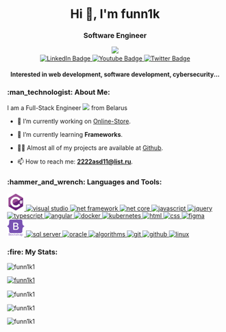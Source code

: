 <div id="about" align="center">
  <h1>Hi 👋, I'm funn1k</h1>
  <h3>Software Engineer</h3>
  <img src="https://media.giphy.com/media/M9gbBd9nbDrOTu1Mqx/giphy.gif" width="100"/>
  <div id="badges">
    <a href="your-linkedin-URL">
      <img src="https://img.shields.io/badge/LinkedIn-blue?style=for-the-badge&logo=linkedin&logoColor=white" alt="LinkedIn Badge"/>
    </a>
    <a href="https://www.youtube.com/channel/UCIb8-DvSFcanxJB-wcYFrow">
      <img src="https://img.shields.io/badge/YouTube-red?style=for-the-badge&logo=youtube&logoColor=white" alt="Youtube Badge"/>
    </a>
    <a href="https://twitter.com/Evgeny203">
      <img src="https://img.shields.io/badge/Twitter-blue?style=for-the-badge&logo=twitter&logoColor=white" alt="Twitter Badge"/>
    </a>
  </div>
  <h4 align="center">Interested in web development, software development, cybersecurity...</h4>
</div>
<h3 align="left">:man_technologist: About Me:</h3>
<p>I am a Full-Stack Engineer <img src="https://media.giphy.com/media/WUlplcMpOCEmTGBtBW/giphy.gif" width="30" /> from Belarus</p>

- 🔭 I’m currently working on [Online-Store](https://github.com/funn1k1/E-Store).

- 🌱 I’m currently learning **Frameworks**.

- 👨‍💻 Almost all of my projects are available at [Github](https://github.com/funn1k1).

- 📫 How to reach me: **2222asd11@list.ru**.

<div class="lang__tools">
  <h3 align="left">:hammer_and_wrench: Languages and Tools:</h3>
  <p align="left">
    <a href="https://docs.microsoft.com/en-us/dotnet/csharp/" target="_blank"> 
      <img src="https://raw.githubusercontent.com/devicons/devicon/master/icons/csharp/csharp-original.svg" alt="csharp" width="40" height="40"/> 
    </a>
    <a href="https://visualstudio.microsoft.com/vs/community/" target="_blank"> 
      <img src="https://cdn.jsdelivr.net/gh/devicons/devicon/icons/visualstudio/visualstudio-plain.svg" alt="visual studio" width="40" height="40"/>
    </a>
    <a href="https://dotnet.microsoft.com/en-us/download/dotnet-framework" target="_blank"> 
      <img src="https://cdn.jsdelivr.net/gh/devicons/devicon/icons/dot-net/dot-net-plain-wordmark.svg" alt="net framework" width="40" height="40" />
    </a>
    <a href="https://dotnet.microsoft.com/en-us/download" target="_blank"> 
      <img src="https://cdn.jsdelivr.net/gh/devicons/devicon/icons/dotnetcore/dotnetcore-original.svg" alt="net core" width="40" height="40"/>
    </a>
    <a href="https://www.javascript.com/" target="_blank"> 
      <img src="https://cdn.jsdelivr.net/gh/devicons/devicon/icons/javascript/javascript-original.svg" alt="javascript" width="40" height="40"/>
    </a>
    <a href="https://www.javascript.com/" target="_blank"> 
      <img src="https://cdn.jsdelivr.net/gh/devicons/devicon/icons/jquery/jquery-original-wordmark.svg" alt="jquery" width="40" height="40"/>
    </a>
    <a href="https://www.typescriptlang.org/" target="_blank">
      <img src="https://cdn.jsdelivr.net/gh/devicons/devicon/icons/typescript/typescript-original.svg" alt="typescript" width="40" height="40"/>
    </a>
    <a href="https://angular.io/" target="_blank">
      <img src="https://angular.io/assets/images/logos/angular/angular.svg" alt="angular" width="40" height="40"/>
    </a>
    <a href="https://www.docker.com/" target="_blank">
      <img src="https://cdn.jsdelivr.net/gh/devicons/devicon/icons/docker/docker-original-wordmark.svg" alt="docker" width="40" height="40"/>
    </a>
    <a href="https://kubernetes.io/" target="_blank">
      <img src="https://cdn.jsdelivr.net/gh/devicons/devicon/icons/kubernetes/kubernetes-plain-wordmark.svg" alt="kubernetes" width="40" height="40"/>
    </a>
    <a href="https://www.w3schools.com/html/" target="_blank">
      <img src="https://cdn.jsdelivr.net/gh/devicons/devicon/icons/html5/html5-original-wordmark.svg" alt="html" width="40" height="40"/>
    </a>
    <a href="https://www.w3schools.com/css/" target="_blank">
      <img src="https://cdn.jsdelivr.net/gh/devicons/devicon/icons/css3/css3-original-wordmark.svg" alt="css" width="40" height="40"/>
    </a>
    <a href="https://www.figma.com/" target="_blank"> 
      <img src="https://cdn.jsdelivr.net/gh/devicons/devicon/icons/figma/figma-original.svg" alt="figma" width="40" height="40"/> 
    </a> 
    <a href="https://getbootstrap.com" target="_blank">
      <img src="https://raw.githubusercontent.com/devicons/devicon/master/icons/bootstrap/bootstrap-plain-wordmark.svg" alt="bootstrap" width="40" height="40"/>
    </a>    
    <a href="https://www.microsoft.com/en-us/sql-server/sql-server-downloads" target="_blank">
      <img src="https://i.ibb.co/CVhvcrW/sql-server-icon-png-11352.png" alt="sql server" width="40" height="40"/>
    </a>
    <a href="https://www.oracle.com/database/technologies/oracle-database-software-downloads.html" target="_blank">
      <img src="https://cdn.jsdelivr.net/gh/devicons/devicon/icons/oracle/oracle-original.svg" alt="oracle" width="40" height="40"/>
    </a>
    <a href="https://the-algorithms.com/" target="_blank"> 
      <img src="https://avatars.githubusercontent.com/u/20487725?s=200&v=4" alt="algorithms" width="40" height="40"/> 
    </a>
    <a href="https://git-scm.com/" target="_blank"> 
      <img src="https://cdn.jsdelivr.net/gh/devicons/devicon/icons/git/git-plain-wordmark.svg" alt="git" width="40" height="40"/> 
    </a>
    <a href="https://github.com/" target="_blank"> 
      <img src="https://img.icons8.com/nolan/452/github.png" alt="github" width="40" height="40"/> 
    </a>
    <a href="https://www.linux.org/" target="_blank"> 
      <img src="https://cdn.jsdelivr.net/gh/devicons/devicon/icons/linux/linux-original.svg" alt="linux" width="40" height="40"/> 
    </a> 
  </p>
</div>

<div class="stats">
   
  <h3 align="left">:fire: My Stats:</h3>
  <p>
    <img src="https://komarev.com/ghpvc/?username=funn1k1&label=Profile%20views&color=b40e37&style=flat" alt="funn1k1" /> 
  </p>
  <p>
    <a href="https://github.com/ryo-ma/github-profile-trophy"><img src="https://github-profile-trophy.vercel.app/?username=funn1k1" alt="funn1k1" /></a> 
  </p>
  <p>
    <img align="center" src="https://github-readme-stats.vercel.app/api?username=funn1k1&show_icons=true&locale=en" alt="funn1k1" />
  </p>
  <p>
    <img align="center" src="https://github-readme-streak-stats.herokuapp.com/?user=funn1k1&" alt="funn1k1" />
  </p>
  <p>
    <img align="left" src="https://github-readme-stats.vercel.app/api/top-langs?username=funn1k1&show_icons=true&locale=en&layout=compact" alt="funn1k1" />
  </p>
</div>
